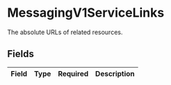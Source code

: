 # MessagingV1ServiceLinks

The absolute URLs of related resources.


## Fields

| Field       | Type        | Required    | Description |
| ----------- | ----------- | ----------- | ----------- |